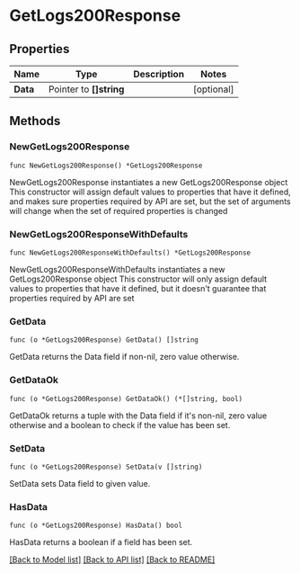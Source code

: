 # GetLogs200Response

## Properties

Name | Type | Description | Notes
------------ | ------------- | ------------- | -------------
**Data** | Pointer to **[]string** |  | [optional] 

## Methods

### NewGetLogs200Response

`func NewGetLogs200Response() *GetLogs200Response`

NewGetLogs200Response instantiates a new GetLogs200Response object
This constructor will assign default values to properties that have it defined,
and makes sure properties required by API are set, but the set of arguments
will change when the set of required properties is changed

### NewGetLogs200ResponseWithDefaults

`func NewGetLogs200ResponseWithDefaults() *GetLogs200Response`

NewGetLogs200ResponseWithDefaults instantiates a new GetLogs200Response object
This constructor will only assign default values to properties that have it defined,
but it doesn't guarantee that properties required by API are set

### GetData

`func (o *GetLogs200Response) GetData() []string`

GetData returns the Data field if non-nil, zero value otherwise.

### GetDataOk

`func (o *GetLogs200Response) GetDataOk() (*[]string, bool)`

GetDataOk returns a tuple with the Data field if it's non-nil, zero value otherwise
and a boolean to check if the value has been set.

### SetData

`func (o *GetLogs200Response) SetData(v []string)`

SetData sets Data field to given value.

### HasData

`func (o *GetLogs200Response) HasData() bool`

HasData returns a boolean if a field has been set.


[[Back to Model list]](../README.md#documentation-for-models) [[Back to API list]](../README.md#documentation-for-api-endpoints) [[Back to README]](../README.md)


